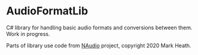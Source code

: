 # AudioFormatLib
C# library for handling basic audio formats and conversions between them. Work in progress.

Parts of library use code from [NAudio](https://github.com/naudio/NAudio) project, copyright 2020 Mark Heath.
